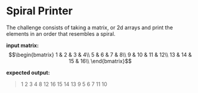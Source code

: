 # Spiral Printer

The challenge consists of taking a matrix, or 2d arrays and print the elements in an order that resembles a spiral.

**input matrix:**
$$\begin{bmatrix}
1 & 2 & 3 & 4\\
5 & 6 & 7 & 8\\
9 & 10 & 11 & 12\\
13 & 14 & 15 & 16\\
\end{bmatrix}$$

**expected output:**
> 1 2 3 4 8 12 16 15 14 13 9 5 6 7 11 10
